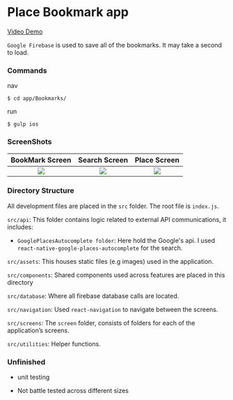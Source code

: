 # Place Bookmark app

[Video Demo](https://www.youtube.com/watch?v=X_r4Tl2KoEI)

`Google Firebase` is used to save all of the bookmarks. It may take a second to load.

### Commands

nav

```
$ cd app/Bookmarks/
```

run

```
$ gulp ios
```

### ScreenShots

BookMark Screen             |  Search Screen            |  Place Screen
:-------------------------:|:-------------------------: |:-------------------------:
![](https://firebasestorage.googleapis.com/v0/b/bookmarkplaces-eab7c.appspot.com/o/bookmark%20screen1.png?alt=media&token=31270718-e8ea-4447-b5c7-b2f8c6717a58)  |  ![](https://firebasestorage.googleapis.com/v0/b/bookmarkplaces-eab7c.appspot.com/o/search%20screen.png?alt=media&token=99994223-49b3-4d84-b2de-e8ea49c9d0a8) | ![](https://firebasestorage.googleapis.com/v0/b/bookmarkplaces-eab7c.appspot.com/o/bookmarked.png?alt=media&token=b4304532-2728-4e7f-ba61-b34b172d08ea) 





### Directory Structure

All development files are placed in the `src` folder. The root file is `index.js`.

`src/api`: This folder contains logic related to external API communications, it includes:

- `GooglePlacesAutocomplete folder`: Here hold the Google's api. I used `react-native-google-places-autocomplete` for the search.

`src/assets`: This houses static files (e.g images) used in the application.

`src/components`: Shared components used across features are placed in this directory

`src/database`: Where all firebase database calls are located.

`src/navigation`: Used `react-navigation` to navigate between the screens.

`src/screens`: The `screen` folder, consists of folders for each of the application’s screens.

`src/utilities`: Helper functions.


### Unfinished

- unit testing

- Not battle tested across different sizes


